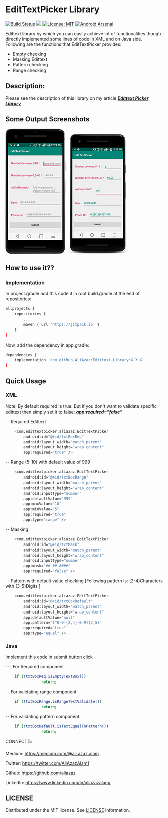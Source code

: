 # EditTextPicker Library

[![Build Status](https://travis-ci.org/AliAzaz/Edittext-Library.svg?branch=master)](https://travis-ci.org/AliAzaz/Edittext-Library) [![](https://jitpack.io/v/AliAzaz/Edittext-Library.svg)](https://jitpack.io/#AliAzaz/Edittext-Library) [![License: MIT](https://img.shields.io/badge/License-MIT-brightgreen.svg)](https://opensource.org/licenses/MIT) [![Android Arsenal](https://img.shields.io/badge/Android%20Arsenal-EditTextPicker-brightgreen.svg?style=flat)](https://android-arsenal.com/details/1/7671)

Edittext library by which you can easily achieve lot of functionalities though directly implemented some lines of code in XML and on Java side.
Following are the functions that EditTextPicker provides:

  - Empty checking
  - Masking Edittext
  - Pattern checking
  - Range checking

## Description:
Please see the description of this library on my article ***[Edittext Picker Library](https://medium.com/@ali.azaz.alam/edittext-picker-library-4c71ae7d7863)***

## Some Output Screenshots

<img alt="Pic-1" src="https://github.com/AliAzaz/Edittext-Library/blob/master/demo/pic1.png"/> <img alt="Pic-2" src="https://github.com/AliAzaz/Edittext-Library/blob/master/demo/pic2.png"/>

## How to use it??

### Implementation 
In project.gradle add this code it in root build.gradle at the end of repositories:
```sh
allprojects {
	repositories {
		...
		maven { url 'https://jitpack.io' }
	}
}
```

Now, add the dependency in app.gradle:
```sh
dependencies {
    implementation 'com.github.AliAzaz:Edittext-Library:X.X.X'
}
```

## Quick Usage

### XML
Note: By default required is true. But if you don't want to validate specific edittext then simply set it to false: 
***app:required="false"***

-- Required Edittext
```sh
    <com.edittextpicker.aliazaz.EditTextPicker
        android:id="@+id/txtBoxReq"
        android:layout_width="match_parent"
        android:layout_height="wrap_content"
        app:required="true" />
```

-- Range (5-10) with default value of 999
```sh
    <com.edittextpicker.aliazaz.EditTextPicker
        android:id="@+id/txtBoxRange"
        android:layout_width="match_parent"
        android:layout_height="wrap_content"
        android:inputType="number"
        app:defaultValue="999"
        app:maxValue="10"
        app:minValue="5"
        app:required="true"
        app:type="range" />
```

-- Masking
```sh
    <com.edittextpicker.aliazaz.EditTextPicker
        android:id="@+id/txtMask"
        android:layout_width="match_parent"
        android:layout_height="wrap_content"
        android:inputType="number"
        app:mask="##-##-####"
        app:required="false" />
```

-- Pattern with default value checking [Following pattern is: (2-4)Characters with (3-5)Digits ]
```sh
    <com.edittextpicker.aliazaz.EditTextPicker
        android:id="@+id/txtBoxDefault"
        android:layout_width="match_parent"
        android:layout_height="wrap_content"
        app:defaultValue="null"
        app:pattern="[^0-9]{2,4}[0-9]{3,5}"
        app:required="true"
        app:type="equal" />
```

### Java
Implement this code in submit button click

--- For Required component
```sh
    if (!txtBoxReq.isEmptyTextBox())
                return;
```

-- For validating range component
```sh
    if (!txtBoxRange.isRangeTextValidate())
                return;
```

-- For validating pattern component
```sh
    if (!txtBoxDefault.isTextEqualToPattern())
                return;
```


CONNECT👍

Medium: https://medium.com/@ali.azaz.alam

Twitter: https://twitter.com/AliAzazAlam1

Github: https://github.com/aliazaz

LinkedIn: https://www.linkedin.com/in/aliazazalam/


## LICENSE
Distributed under the MIT license. See [LICENSE](https://github.com/AliAzaz/Edittext-Library/blob/master/LICENSE) information.
